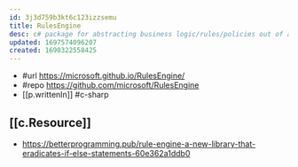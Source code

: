 ```yaml
---
id: 3j3d759b3kt6c123izzsemu
title: RulesEngine
desc: c# package for abstracting business logic/rules/policies out of a system
updated: 1697574096207
created: 1690322558425
---
```


- #url https://microsoft.github.io/RulesEngine/
- #repo https://github.com/microsoft/RulesEngine
- [[p.writtenIn]] #c-sharp


## [[c.Resource]]

- https://betterprogramming.pub/rule-engine-a-new-library-that-eradicates-if-else-statements-60e362a1ddb0